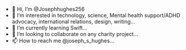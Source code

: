 - 👋 Hi, I’m @Josephhughes256
- 👀 I’m interested in technology, science, Mental health support/ADHD advocacy, international relations, design, writing...
- 🌱 I’m currently learning Swift...
- 💞️ I’m looking to collaborate on any charity project...
- 📫 How to reach me @joseph_s_hughes...
